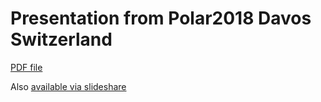 # Presentation from Polar2018 Davos Switzerland

[PDF file](./0906_vandeputte_polar2018.pdf)

Also [available via slideshare](https://www.slideshare.net/AntonDePutte/energetic-value-of-zooplankton-and-nekton-of-the-southern-ocean-a-review)
